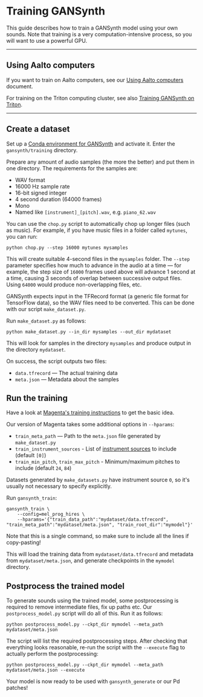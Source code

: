 # Training GANSynth

This guide describes how to train a GANSynth model using your own sounds. Note that training is a very computation-intensive process, so you will want to use a powerful GPU.

----

## Using Aalto computers

If you want to train on Aalto computers, see our [Using Aalto computers](../../../using-aalto-computers.md) document.

For training on the Triton computing cluster, see also [Training GANSynth on Triton](triton/README.md).

----

## Create a dataset

Set up a [Conda environment for GANSynth](../README.md) and activate it. Enter the `gansynth/training` directory.

Prepare any amount of audio samples (the more the better) and put them in one directory. The requirements for the samples are:

- WAV format
- 16000 Hz sample rate
- 16-bit signed integer
- 4 second duration (64000 frames)
- Mono
- Named like `[instrument]_[pitch].wav`, e.g. `piano_62.wav`

You can use the `chop.py` script to automatically chop up longer files (such as music). For example, if you have music files in a folder called `mytunes`, you can run:

```
python chop.py --step 16000 mytunes mysamples
```

This will create suitable 4-second files in the `mysamples` folder. The `--step` parameter specifies how much to advance in the audio at a time — for example, the step size of `16000` frames used above will advance 1 second at a time, causing 3 seconds of overlap between successive output files. Using `64000` would produce non-overlapping files, etc.

GANSynth expects input in the TFRecord format (a generic file format for TensorFlow data), so the WAV files need to be converted. This can be done with our script `make_dataset.py`.

Run `make_dataset.py` as follows:

```
python make_dataset.py --in_dir mysamples --out_dir mydataset
```

This will look for samples in the directory `mysamples` and produce output in the directory `mydataset`.

On success, the script outputs two files:

- `data.tfrecord` — The actual training data
- `meta.json` — Metadata about the samples

## Run the training

Have a look at [Magenta's training instructions](https://github.com/tensorflow/magenta/tree/master/magenta/models/gansynth#training) to get the basic idea.

Our version of Magenta takes some additional options in `--hparams`:

- `train_meta_path` — Path to the `meta.json` file generated by `make_dataset.py`
- `train_instrument_sources` - List of [instrument sources](https://magenta.tensorflow.org/datasets/nsynth#instrument-sources) to include (default `[0]`)
- `train_min_pitch`, `train_max_pitch` - Minimum/maximum pitches to include (default `24`, `84`)

Datasets generated by `make_datasets.py` have instrument source `0`, so it's usually not necessary to specify explicitly.

Run `gansynth_train`: 

```
gansynth_train \
    --config=mel_prog_hires \
    --hparams='{"train_data_path":"mydataset/data.tfrecord", "train_meta_path":"mydataset/meta.json", "train_root_dir":"mymodel"}'
```

Note that this is a single command, so make sure to include all the lines if copy-pasting!

This will load the training data from `mydataset/data.tfrecord` and metadata from `mydataset/meta.json`, and generate checkpoints in the `mymodel` directory.

## Postprocess the trained model

To generate sounds using the trained model, some postprocessing is required to remove intermediate files, fix up paths etc. Our `postprocess_model.py` script will do all of this. Run it as follows:

```
python postprocess_model.py --ckpt_dir mymodel --meta_path mydataset/meta.json
```

The script will list the required postprocessing steps. After checking that everything looks reasonable, re-run the script with the `--execute` flag to actually perform the postprocessing:

```
python postprocess_model.py --ckpt_dir mymodel --meta_path mydataset/meta.json --execute
```

Your model is now ready to be used with `gansynth_generate` or our Pd patches!
